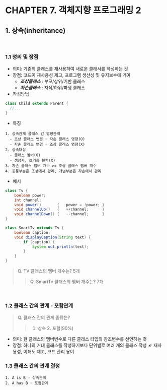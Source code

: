 # CHAPTER 7. 객체지향 프로그래밍 2

## 1. 상속(inheritance)   
<br>     

### 1.1 정의 및 장점

* 의미: 기존의 클래스를 재사용하여 새로운 클래서를 작성하는 것
* 장점: 코드이 재사용성 제고, 프로그램 생산성 및 유지보수에 기여
  - **_조상클래스_** : 부모/상위/기반 클래스
  - **_자손클래스_** : 자식/하위/파생 클래스 
* 작성방법

```java
class Child extends Parent {
  //...
}
```
 
* 특징
```
1. 상속관계 클래스 간 영향관계
  - 조상 클래스 변경 ☞ 자손 클래스 영향(O)
  - 자손 클래스 변경 ☞ 조상 클래스 영향(X)
2. 상속대상
  - 클래스 멤버(O)
  - 생성자, 초기화 블럭(X)
3. 자손 클래스 멤버 개수 >= 조상 클래스 멤버 개수
4. 공통부분은 조상에서 관리, 개별부분은 자손에서 관리 
```
* 예시
```java
class Tv {
	boolean power; 
	int channel;
	void power()       {   power = !power; }
	void channelUp()   {   ++channel;      }
	void channelDown() {   --channel;      }
}

class SmartTv extends Tv {  
	boolean caption;    
	void displayCaption(String text) {
		if (caption) {   
			System.out.println(text);
		}
	}
}
```
> Q. TV 클래스의 멤버 개수는? 5개
>> Q. SmartTv 클래스의 멤버 개수는? 7개

<br>

### 1.2 클래스 간의 관계 - 포함관계
> Q. 클래스 간의 관계 종류는? 
> > 1. 상속  2. 포함(90%)

* 의미: 한 클래스의 멤버변수로 다른 클래스 타입의 참조변수를 선언하는 것
* 장점: 하나의 거대 클래스를 작성하기보다 단위별로 여러 개의 클래스 작성 ☞ 재사용성, 이해도 제고, 코드 관리 용이 

### 1.3 클래스 간의 관계 결정
```
1. A is B ☞ 상속관계
2. A has B ☞ 포함관계
```

